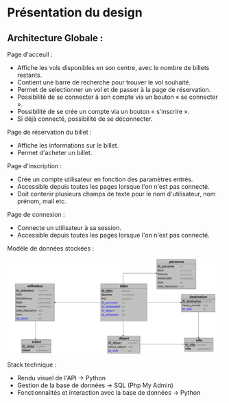# **Présentation du design**

## Architecture Globale :

Page d'acceuil :

- Affiche les vols disponibles en son centre, avec le nombre de billets restants.
- Contient une barre de recherche pour trouver le vol souhaité.
- Permet de selectionner un vol et de passer à la page de réservation.
- Possibilité de se connecter à son compte via un bouton « se connecter ».
- Possibilité de se crée un compte via un bouton « s'inscrire ».
- Si déjà connecté, possibilité de se déconnecter.

Page de réservation du billet :

- Affiche les informations sur le billet.
- Permet d'acheter un billet.

Page d'inscription :

- Crée un compte utilisateur en fonction des paramètres entrés.
- Accessible depuis toutes les pages lorsque l'on n'est pas connecté.
- Doit contenir plusieurs champs de texte pour le nom d'utilisateur, nom prénom, mail etc.

Page de connexion :

- Connecte un utilisateur à sa session.
- Accessible depuis toutes les pages lorsque l'on n'est pas connecté.



Modèle de données stockées :

![](SI-IAlsoHaveNoName/Projet/pres/image.png)

Stack technique :

- Rendu visuel de l'API -> Python
- Gestion de la base de données -> SQL (Php My Admin)
- Fonctionnalités et interaction avec la base de données -> Python

